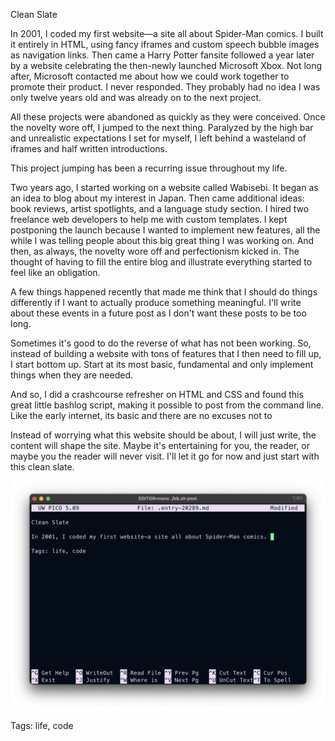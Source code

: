 Clean Slate

In 2001, I coded my first website—a site all about Spider-Man comics. I built it entirely in HTML, using fancy iframes and custom speech bubble images as navigation links. Then came a Harry Potter fansite followed a year later by a website celebrating the then-newly launched Microsoft Xbox. Not long after, Microsoft contacted me about how we could work together to promote their product. I never responded. They probably had no idea I was only twelve years old and was already on to the next project.

All these projects were abandoned as quickly as they were conceived. Once the novelty wore off, I jumped to the next thing. Paralyzed by the high bar and unrealistic expectations I set for myself, I left behind a wasteland of iframes and half written introductions. 

This project jumping has been a recurring issue throughout my life.

Two years ago, I started working on a website called Wabisebi. It began as an idea to blog about my interest in Japan. Then came additional ideas: book reviews, artist spotlights, and a language study section. I hired two freelance web developers to help me with custom templates. I kept postponing the launch because I wanted to implement new features, all the while I was telling people about this big great thing I was working on. And then, as always, the novelty wore off and perfectionism kicked in. The thought of having to fill the entire blog and illustrate everything started to feel like an obligation.

A few things happened recently that made me think that I should do things differently if I want to actually produce something meaningful. I'll write about these events in a future post as I don't want these posts to be too long.

Sometimes it's good to do the reverse of what has not been working. So, instead of building a website with tons of features that I then need to fill up, I start bottom up. Start at its most basic, fundamental and only implement things when they are needed. 

And so, I did a crashcourse refresher on HTML and CSS and found this great little bashlog script, making it possible to post from the command line. Like the early internet, its basic and there are no excuses not to 

Instead of worrying what this website should be about, I will just write, the content will shape the site. Maybe it's entertaining for you, the reader, or maybe you the reader will never visit. I'll let it go for now and just start with this clean slate. 

![cleanslate](./img/pico-markdown.png)

Tags: life, code
